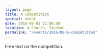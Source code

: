 ```yaml
---
layout: page
title: A Competition
special: event
date: 2016-08-01 21:00:00
location: A Church, Taunton
permalink: "/events/2016/08/a-competition"
---
```


Free text on the competition.